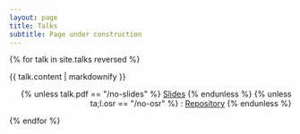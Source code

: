 ```yaml
---
layout: page
title: Talks
subtitle: Page under construction
---
```


{% for talk in site.talks reversed %}
  <p>{{ talk.content | markdownify }}
  <div align="right">
  {% unless talk.pdf == "/no-slides" %}
  <a href="{{ talk.pdf }}">Slides</a>
  {% endunless %}
  {% unless ta;l.osr == "/no-osr" %}
   : <a href="{{ talk.osr }}">Repository</a>
  {% endunless %}
  </div>
  </p>
{% endfor %}
 
